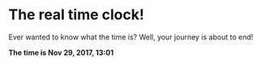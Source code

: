 # The real time clock!

Ever wanted to know what the time is? Well, your journey is about to end!

**The time is Nov 29, 2017, 13:01**